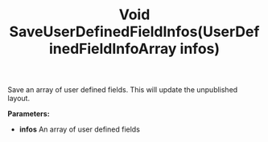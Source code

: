 ﻿---
uid: crmscript_ref_NSUserDefinedFieldInfoAgent_SaveUserDefinedFieldInfos
title: Void SaveUserDefinedFieldInfos(UserDefinedFieldInfoArray infos)
intellisense: NSUserDefinedFieldInfoAgent.SaveUserDefinedFieldInfos
keywords: NSUserDefinedFieldInfoAgent, SaveUserDefinedFieldInfos
so.topic: reference
---

Save an array of user defined fields. This will update the unpublished layout.

**Parameters:**
 - **infos** An array of user defined fields

